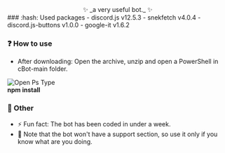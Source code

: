 <center>✨ _a very useful bot._ ✨</center>
### :hash: Used packages
- discord.js v12.5.3
- snekfetch v4.0.4
- discord.js-buttons v1.0.0
- google-it v1.6.2

### ❓ How to use
- After downloading:
Open the archive, unzip and open a PowerShell in cBot-main folder.
 <img src="https://i.imgur.com/JmZ8wT1.png" alt="Open Ps"/>
Type <div style=font-weight:bold>npm install</div>

### 🥇 Other
- ⚡ Fun fact: The bot has been coded in under a week.
- 🤔 Note that the bot won't have a support section, so use it only if you know what are you doing.

